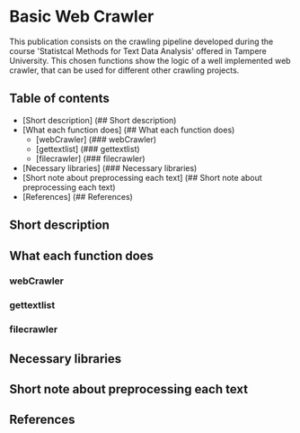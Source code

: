 # Basic Web Crawler

This publication consists on the crawling pipeline developed during the course 'Statistcal Methods for Text Data Analysis' offered in Tampere University. This chosen functions show the logic of a well implemented web crawler, that can be used for different other crawling projects.

## Table of contents

- [Short description] (## Short description)
- [What each function does] (## What each function does)
	- [webCrawler] (### webCrawler)
	- [gettextlist] (### gettextlist)
	- [filecrawler] (### filecrawler)
- [Necessary libraries] (### Necessary libraries)
- [Short note about preprocessing each text] (## Short note about preprocessing each text)
- [References] (## References)

## Short description

## What each function does

### webCrawler

### gettextlist

### filecrawler

## Necessary libraries

## Short note about preprocessing each text

## References


